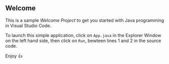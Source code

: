 ## Welcome

This is a sample *Welcome Project* to get you started with Java programming in Visual Studio Code.

To launch this simple application, click on `App.java` in the Explorer Window on the left hand side, then click on `Run`, bewteen lines 1 and 2 in the source code.

Enjoy 👍
